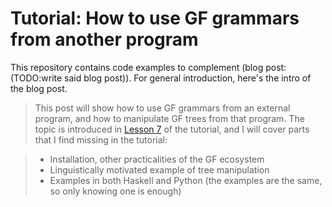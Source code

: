 # Tutorial: How to use GF grammars from another program

This repository contains code examples to complement (blog post:(TODO:write said blog post)). For general introduction, here's the intro of the blog post.

> This post will show how to use GF grammars from an external program, and how to manipulate GF trees from that program.
> The topic is introduced in [Lesson 7](http://www.grammaticalframework.org/doc/tutorial/gf-tutorial.html#toc143) of the tutorial, and I will cover parts that I find missing in the tutorial:

> * Installation, other practicalities of the GF ecosystem
> * Linguistically motivated example of tree manipulation
> * Examples in both Haskell and Python (the examples are the same, so only knowing one is enough)
